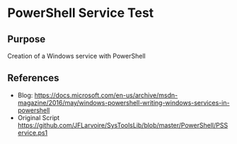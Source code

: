 # PowerShell Service Test

## Purpose

Creation of a Windows service with PowerShell

## References

- Blog: https://docs.microsoft.com/en-us/archive/msdn-magazine/2016/may/windows-powershell-writing-windows-services-in-powershell
- Original Script https://github.com/JFLarvoire/SysToolsLib/blob/master/PowerShell/PSService.ps1
